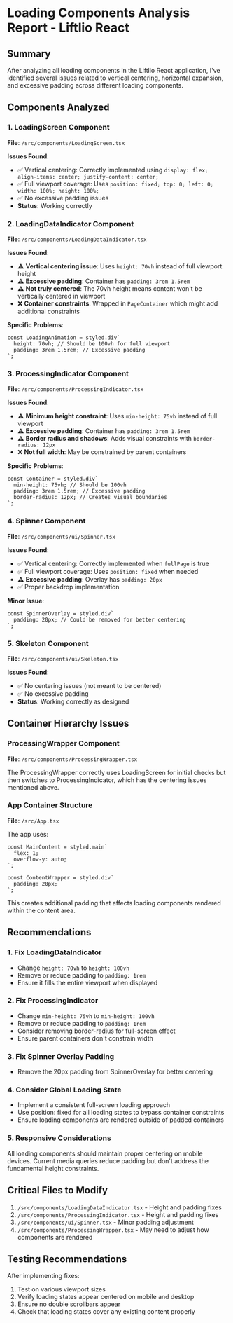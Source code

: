 # Loading Components Analysis Report - Liftlio React

## Summary
After analyzing all loading components in the Liftlio React application, I've identified several issues related to vertical centering, horizontal expansion, and excessive padding across different loading components.

## Components Analyzed

### 1. LoadingScreen Component
**File**: `/src/components/LoadingScreen.tsx`

**Issues Found**:
- ✅ Vertical centering: Correctly implemented using `display: flex; align-items: center; justify-content: center;`
- ✅ Full viewport coverage: Uses `position: fixed; top: 0; left: 0; width: 100%; height: 100%;`
- ✅ No excessive padding issues
- **Status**: Working correctly

### 2. LoadingDataIndicator Component
**File**: `/src/components/LoadingDataIndicator.tsx`

**Issues Found**:
- ⚠️ **Vertical centering issue**: Uses `height: 70vh` instead of full viewport height
- ⚠️ **Excessive padding**: Container has `padding: 3rem 1.5rem`
- ⚠️ **Not truly centered**: The 70vh height means content won't be vertically centered in viewport
- ❌ **Container constraints**: Wrapped in `PageContainer` which might add additional constraints

**Specific Problems**:
```tsx
const LoadingAnimation = styled.div`
  height: 70vh; // Should be 100vh for full viewport
  padding: 3rem 1.5rem; // Excessive padding
`;
```

### 3. ProcessingIndicator Component
**File**: `/src/components/ProcessingIndicator.tsx`

**Issues Found**:
- ⚠️ **Minimum height constraint**: Uses `min-height: 75vh` instead of full viewport
- ⚠️ **Excessive padding**: Container has `padding: 3rem 1.5rem`
- ⚠️ **Border radius and shadows**: Adds visual constraints with `border-radius: 12px`
- ❌ **Not full width**: May be constrained by parent containers

**Specific Problems**:
```tsx
const Container = styled.div`
  min-height: 75vh; // Should be 100vh
  padding: 3rem 1.5rem; // Excessive padding
  border-radius: 12px; // Creates visual boundaries
`;
```

### 4. Spinner Component
**File**: `/src/components/ui/Spinner.tsx`

**Issues Found**:
- ✅ Vertical centering: Correctly implemented when `fullPage` is true
- ✅ Full viewport coverage: Uses `position: fixed` when needed
- ⚠️ **Excessive padding**: Overlay has `padding: 20px`
- ✅ Proper backdrop implementation

**Minor Issue**:
```tsx
const SpinnerOverlay = styled.div`
  padding: 20px; // Could be removed for better centering
`;
```

### 5. Skeleton Component
**File**: `/src/components/ui/Skeleton.tsx`

**Issues Found**:
- ✅ No centering issues (not meant to be centered)
- ✅ No excessive padding
- **Status**: Working correctly as designed

## Container Hierarchy Issues

### ProcessingWrapper Component
**File**: `/src/components/ProcessingWrapper.tsx`

The ProcessingWrapper correctly uses LoadingScreen for initial checks but then switches to ProcessingIndicator, which has the centering issues mentioned above.

### App Container Structure
**File**: `/src/App.tsx`

The app uses:
```tsx
const MainContent = styled.main`
  flex: 1;
  overflow-y: auto;
`;

const ContentWrapper = styled.div`
  padding: 20px;
`;
```

This creates additional padding that affects loading components rendered within the content area.

## Recommendations

### 1. Fix LoadingDataIndicator
- Change `height: 70vh` to `height: 100vh`
- Remove or reduce padding to `padding: 1rem`
- Ensure it fills the entire viewport when displayed

### 2. Fix ProcessingIndicator
- Change `min-height: 75vh` to `min-height: 100vh`
- Remove or reduce padding to `padding: 1rem`
- Consider removing border-radius for full-screen effect
- Ensure parent containers don't constrain width

### 3. Fix Spinner Overlay Padding
- Remove the 20px padding from SpinnerOverlay for better centering

### 4. Consider Global Loading State
- Implement a consistent full-screen loading approach
- Use position: fixed for all loading states to bypass container constraints
- Ensure loading components are rendered outside of padded containers

### 5. Responsive Considerations
All loading components should maintain proper centering on mobile devices. Current media queries reduce padding but don't address the fundamental height constraints.

## Critical Files to Modify
1. `/src/components/LoadingDataIndicator.tsx` - Height and padding fixes
2. `/src/components/ProcessingIndicator.tsx` - Height and padding fixes
3. `/src/components/ui/Spinner.tsx` - Minor padding adjustment
4. `/src/components/ProcessingWrapper.tsx` - May need to adjust how components are rendered

## Testing Recommendations
After implementing fixes:
1. Test on various viewport sizes
2. Verify loading states appear centered on mobile and desktop
3. Ensure no double scrollbars appear
4. Check that loading states cover any existing content properly